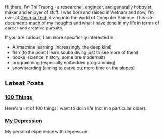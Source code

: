 Hi there. I'm Thi Truong - a researcher, engineer, and generally hobbyist maker and enjoyer of stuff. 
I was born and raised in Vietnam and now, I’m over at [Georgia Tech](https://www.gatech.edu/) diving into the world of Computer Science. This site documents much of my thoughts and what I have done in my life in terms of career and creative pursuits.

If you are curious, I am more specifically interested in:
- AI/machine learning (increasingly, the deep kind)
- fish (to the point I learn scuba diving just to see more of them)
- books (science, history, some pre-modernist)
- programming (especially embedded programming)
- snowboarding (aiming to carve out more time on the slopes)

## Latest Posts

### [100 Things](https://www.about-thi.com/100things.html)
Here's a list of 100 things I want to do in life (not in a particular order).

### [My Depression](https://www.about-thi.com/myMental.html)
My personal experience with depression.
